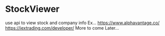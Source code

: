 # StockViewer
use api to view stock and company info
Ex... https://www.alphavantage.co/
https://iextrading.com/developer/
More to come Later...
